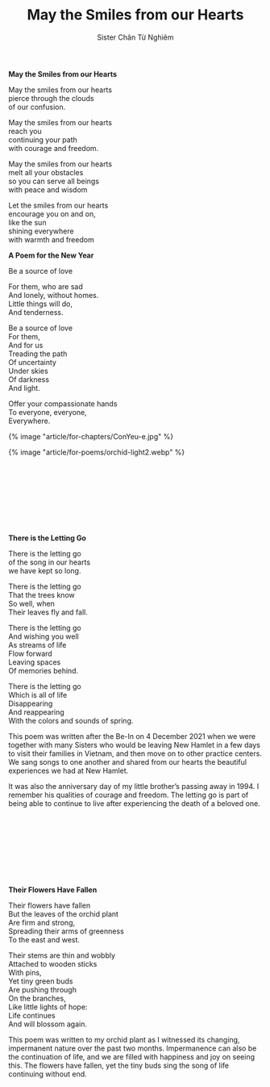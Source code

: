 ﻿---
title: May the Smiles from our Hearts
author: Sister Chân Từ Nghiêm
---

<!-- ## Poems to all Bodhisattvas -->
<!-- 9 December 2021 -->

<div class="verse"><p><b>May the Smiles from our Hearts</b></p>

<p>May the smiles from our hearts<br/>
pierce through the clouds<br/>
of our confusion.</p>

<p>May the smiles from our hearts<br/>
reach you<br/>
continuing your path<br/>
with courage and freedom.</p>

<p>May the smiles from our hearts<br/>
melt all your obstacles<br/>
so you can serve all beings<br/>
with peace and wisdom</p>

<p>Let the smiles from our hearts<br/>
encourage you on and on,<br/>
like the sun<br/>
shining everywhere<br/>
with warmth and freedom</p></div>

<div class="verse"><p><b>A Poem for the New Year</b></p>

<p>Be a source of love</p>
For them, who are sad<br/>
And lonely, without homes.<br/>
Little things will do,<br/>
And tenderness.</p>

<p>Be a source of love<br/>
For them,<br/>
And for us<br/>
Treading the path<br/>
Of uncertainty<br/>
Under skies<br/>
Of darkness<br/>
And  light.</p>

<p>Offer your compassionate hands<br/>
To everyone, everyone,<br/>
Everywhere.</p></div>

{% image "article/for-chapters/ConYeu-e.jpg" %}


<div class="page-break"></div>


{% image "article/for-poems/orchid-light2.webp" %}

<div class="avoid-break-inside" style="padding-top: 94pt;">
<div class="verse"><p><b>There is the Letting Go</b></p>

<p>There is the letting go<br/>
of the song in our hearts<br/>
we have kept so long.</p>

<p>There is the letting go<br/>
That the trees know<br/>
So well, when<br/>
Their leaves fly and fall.</p>

<p>There is the letting go<br/>
And wishing you well<br/>
As streams of life<br/>
Flow forward<br/>
Leaving spaces<br/>
Of memories behind.</p>

<p>There is the letting go<br/>
Which is all of life<br/>
Disappearing<br/>
And reappearing<br/>
With the colors and sounds of spring.</p></div>

This poem was written after the Be-In on 4 December 2021 when we were together with many Sisters who would be leaving New Hamlet in a few days to visit their families in Vietnam, and then move on to other practice centers. We sang songs to one another and shared from our hearts the beautiful experiences we had at New Hamlet.

It was also the anniversary day of my little brother’s passing away in 1994. I remember his qualities of courage and freedom. The letting go is part of being able to continue to live after experiencing the death of a beloved one.
</div>



<div class="avoid-break-inside" style="padding-top: 94pt;">
<div class="verse"><p><b>Their Flowers Have Fallen</b></p>

<p>Their flowers have fallen<br/>
But the leaves of the orchid plant<br/>
Are firm and strong,<br/>
Spreading their arms of greenness<br/>
To the east and west.</p>

<p>Their stems are thin and wobbly<br/>
Attached to wooden sticks<br/>
With pins,<br/>
Yet tiny green buds<br/>
Are pushing through<br/>
On the branches,<br/>
Like little lights of hope:<br/>
Life continues<br/>
And will blossom again.</p></div>

This poem was written to my orchid plant as I witnessed its changing, impermanent nature over the past two months. Impermanence can also be the continuation of life, and we are filled with happiness and joy on seeing this. The flowers have fallen, yet the tiny buds sing the song of life continuing without end.

<div class="article-end"></div>
</div>



